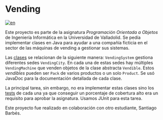 # Vending

[![en](https://img.shields.io/badge/lang-en-red.svg)](/README.md)

Este proyecto es parte de la asignatura _Programación Orientada a Objetos_ de Ingeniería Informática en la Universidad de Valladolid. Se pedía implementar clases en Java para ayudar a una compañía ficticia en el sector de las máquinas de vending a gestionar sus sistemas.

Las [clases](/src/uva/poo/vending/) se relacionan de la siguiente manera: `VendingSystem` gestiona diferentes sedes `VendingCity`. En cada una de estas sedes hay múltiples `VendingMachine` que venden objetos de la clase abstracta `Vendible`. Estos _vendibles_ pueden ser `Pack` de varios productos o un solo `Product`. Se usó JavaDoc para la documentación detallada de cada clase.

La principal tarea, sin embargo, no era implementar estas clases sino los [tests](/src/uva/poo/tests/) de cada una ya que conseguir un porcentaje de cobertura alto era un requisito para aprobar la asignatura. Usamos JUnit para esta tarea.

Este proyecto fue realizado en colaboración con otro estudiante, Santiago Barbés.
